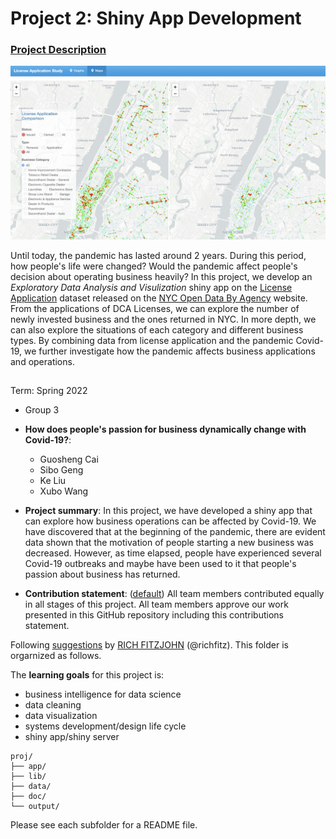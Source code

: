 # Project 2: Shiny App Development

### [Project Description](doc/project2_desc.md)

![screenshot](doc/figs/map2.png)

Until today, the pandemic has lasted around 2 years. During this period, how people's life were changed? Would the pandemic affect people's decision about operating business heavily? 
In this project, we develop an *Exploratory Data Analysis and Visulization* shiny app on the [License Application](https://data.cityofnewyork.us/Business/License-Applications/ptev-4hud) dataset released on the [NYC Open Data By Agency](https://opendata.cityofnewyork.us/data/) website. From the applications of DCA Licenses, we can explore the number of newly invested business and the ones returned in NYC. In more depth, we can also explore the situations of each category and different business types. By combining data from license application and the pandemic Covid-19, we further investigate how the pandemic affects business applications and operations.

##
Term: Spring 2022
+ Group 3
+ **How does people's passion for business dynamically change with Covid-19?**:
	+ Guosheng Cai
	+ Sibo Geng
	+ Ke Liu
	+ Xubo Wang

+ **Project summary**: In this project, we have developed a shiny app that can explore how business operations can be affected by Covid-19. We have discovered that at the beginning of the pandemic, there are evident data shown that the motivation of people starting a new business was decreased. However, as time elapsed, people have experienced several Covid-19 outbreaks and maybe have been used to it that people's passion about business has returned. 

+ **Contribution statement**: ([default](doc/a_note_on_contributions.md)) All team members contributed equally in all stages of this project. All team members approve our work presented in this GitHub repository including this contributions statement. 

Following [suggestions](http://nicercode.github.io/blog/2013-04-05-projects/) by [RICH FITZJOHN](http://nicercode.github.io/about/#Team) (@richfitz). This folder is orgarnized as follows.

The **learning goals** for this project is:

- business intelligence for data science
- data cleaning
- data visualization
- systems development/design life cycle
- shiny app/shiny server

```
proj/
├── app/
├── lib/
├── data/
├── doc/
└── output/
```

Please see each subfolder for a README file.

